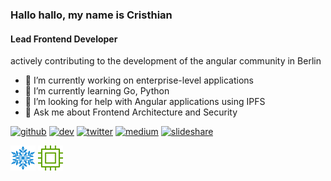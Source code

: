 ### Hallo hallo, my name is Cristhian
#### Lead Frontend Developer
actively contributing to the development of the angular community in Berlin

- 🔭 I’m currently working on enterprise-level applications 
- 🌱 I’m currently learning Go, Python 
- 🤔 I’m looking for help with Angular applications using IPFS 
- 💬 Ask me about Frontend Architecture and Security  

[<img src='https://cdn.jsdelivr.net/npm/simple-icons@3.0.1/icons/github.svg' alt='github' height='40'>](https://github.com/lithqube)  [<img src='https://cdn.jsdelivr.net/npm/simple-icons@3.0.1/icons/dev-dot-to.svg' alt='dev' height='40'>](https://dev.to/lithqube)  [<img src='https://cdn.jsdelivr.net/npm/simple-icons@3.0.1/icons/twitter.svg' alt='twitter' height='40'>](https://twitter.com/figuds)  [<img src='https://cdn.jsdelivr.net/npm/simple-icons@3.0.1/icons/medium.svg' alt='medium' height='40'>](https://medium.com/@cristhianfe)  [<img src='https://cdn.jsdelivr.net/npm/simple-icons@3.0.1/icons/slideshare.svg' alt='slideshare' height='40'>](https://www.slideshare.net/cristhianferrufino)  

<a href='https://archiveprogram.github.com/'><img src='https://raw.githubusercontent.com/acervenky/animated-github-badges/master/assets/acbadge.gif' width='40' height='40'></a> <a href='https://docs.github.com/en/developers'><img src='https://raw.githubusercontent.com/acervenky/animated-github-badges/master/assets/devbadge.gif' width='40' height='40'></a> 
